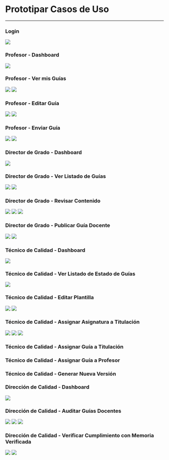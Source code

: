# Prototipar Casos de Uso
---


### Login
![](/CasosDeUso/Actividades/Prototipos/PrototipadoLogin/Login.svg)

### Profesor - Dashboard 
![](/CasosDeUso/Actividades/Prototipos/PrototipadosDashboard/Profesor%20-%20dashboard.svg)

### Profesor - Ver mis Guías
![](/CasosDeUso/Actividades/Prototipos/PrototipadosProfesor/Profesor%20-%20Ver%20guias%201.svg)
![](/CasosDeUso/Actividades/Prototipos/PrototipadosProfesor/Profesor%20-%20Ver%20guias%202.svg)

### Profesor - Editar Guía
![](/CasosDeUso/Actividades/Prototipos/PrototipadosProfesor/Profesor%20-%20Editar%20contenido%201.svg)
![](/CasosDeUso/Actividades/Prototipos/PrototipadosProfesor/Profesor%20-%20Editar%20contenido%202.svg)

### Profesor - Enviar Guía
![](/CasosDeUso/Actividades/Prototipos/PrototipadosProfesor/Profesor%20-%20enviar%20guia%201.svg)
![](/CasosDeUso/Actividades/Prototipos/PrototipadosProfesor/Profesor%20-%20enviar%20guia.svg)

### Director de Grado - Dashboard 
![](/CasosDeUso/Actividades/Prototipos/PrototipadosDashboard/Director%20Grado%20-%20dashboard.svg)

### Director de Grado - Ver Listado de Guías
![](/CasosDeUso/Actividades/Prototipos/PrototipadosDirectorGrado/Ver%20estado%20guias%201.svg)
![](/CasosDeUso/Actividades/Prototipos/PrototipadosDirectorGrado/Ver%20estado%20guias.svg)

### Director de Grado - Revisar Contenido
![](/CasosDeUso/Actividades/Prototipos/PrototipadosDirectorGrado/Revisar%20contenido%201.svg)
![](/CasosDeUso/Actividades/Prototipos/PrototipadosDirectorGrado/Revisar%20contenido%202.svg)
![](/CasosDeUso/Actividades/Prototipos/PrototipadosDirectorGrado/Revisar%20contenido%203.svg)

### Director de Grado - Publicar Guía Docente
![](/CasosDeUso/Actividades/Prototipos/PrototipadosDirectorGrado/Publicar%20guias.svg)
![](/CasosDeUso/Actividades/Prototipos/PrototipadosDirectorGrado/Publicar%20guias%202%20(2).svg)

### Técnico de Calidad - Dashboard 
![](/CasosDeUso/Actividades/Prototipos/PrototipadosDashboard/TecnicoCalidadDashboard.svg)

### Técnico de Calidad - Ver Listado de Estado de Guías
![](/CasosDeUso/Actividades/Prototipos/PrototipadosTecnicoCalidad/Técnico-%20Ver%20Listado%20de%20Estados%20de%20Guías%20Docentes.svg)

### Técnico de Calidad - Editar Plantilla
![](/CasosDeUso/Actividades/Prototipos/PrototipadosTecnicoCalidad/Director%20de%20Calidad-Editar%20plantilla%20de%20la%20guía%20docente.svg)
![](/CasosDeUso/Actividades/Prototipos/PrototipadosTecnicoCalidad/Director%20de%20Calidad-Editar%20plantilla%20de%20la%20guía%20docente%20(1).svg)

### Técnico de Calidad - Assignar Asignatura a Titulación
![](/CasosDeUso/Actividades/Prototipos/PrototipadosTecnicoCalidad/Director%20de%20Calidad-%20%20Asignar%20Asignatura%20a%20Titulación.svg)
![](/CasosDeUso/Actividades/Prototipos/PrototipadosTecnicoCalidad/Director%20de%20Calidad-%20%20Asignar%20Asignatura%20a%20Titulación%20(2).svg)
![](/CasosDeUso/Actividades/Prototipos/PrototipadosTecnicoCalidad/image%2018.svg)

### Técnico de Calidad - Assignar Guía a Titulación

### Técnico de Calidad - Assignar Guía a Profesor

### Técnico de Calidad - Generar Nueva Versión

### Dirección de Calidad - Dashboard
![](/CasosDeUso/Actividades/Prototipos/PrototipadosDashboard/Director%20Calidad%20-%20dashboard.svg)

### Dirección de Calidad - Auditar Guías Docentes
![](/CasosDeUso/Actividades/Prototipos/PrototipadosDirectorCalidad/Listado%20Guías.svg)
![](/CasosDeUso/Actividades/Prototipos/PrototipadosDirectorCalidad/AuditarGuia1.svg)
![](/CasosDeUso/Actividades/Prototipos/PrototipadosDirectorCalidad/AuditarGuia2.svg)

### Dirección de Calidad - Verificar Cumplimiento con Memoria Verificada
![](/CasosDeUso/Actividades/Prototipos/PrototipadosDirectorCalidad/VerificaIA1.svg)
![](/CasosDeUso/Actividades/Prototipos/PrototipadosDirectorCalidad/VerificaIA2.svg)